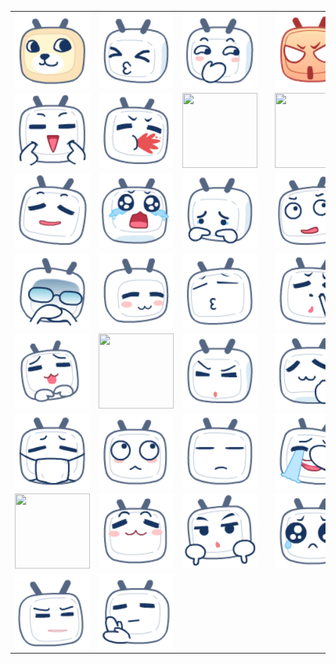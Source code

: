 <table border="0">
  <tr>
    <td align="center">
      <img src="../../image/bilibili_tv_gif/bilibili_tv_gif_doge.gif" height="120" width="120" />
    </td>
    <td align="center">
      <img src="../../image/bilibili_tv_gif/bilibili_tv_gif_亲亲.gif" height="120" width="120" />
    </td>
    <td align="center">
      <img src="../../image/bilibili_tv_gif/bilibili_tv_gif_偷笑.gif" height="120" width="120" />
    </td>
    <td align="center">
      <img src="../../image/bilibili_tv_gif/bilibili_tv_gif_再见.gif" height="120" width="120" />
    </td>
    <td align="center">
      <img src="../../image/bilibili_tv_gif/bilibili_tv_gif_发怒.gif" height="120" width="120" />
    </td>
    <td align="center">
      <img src="../../image/bilibili_tv_gif/bilibili_tv_gif_发财.gif" height="120" width="120" />
    </td>
  </tr>
  <tr>
    <td align="center">
      <img src="../../image/bilibili_tv_gif/bilibili_tv_gif_可爱.gif" height="120" width="120" />
    </td>
    <td align="center">
      <img src="../../image/bilibili_tv_gif/bilibili_tv_gif_吐血.gif" height="120" width="120" />
    </td>
    <td align="center">
      <img src="../../image/bilibili_tv_gif/bilibili_tv_gif_呆.gif" height="120" width="120" />
    </td>
    <td align="center">
      <img src="../../image/bilibili_tv_gif/bilibili_tv_gif_呕吐.gif" height="120" width="120" />
    </td>
    <td align="center">
      <img src="../../image/bilibili_tv_gif/bilibili_tv_gif_困.gif" height="120" width="120" />
    </td>
    <td align="center">
      <img src="../../image/bilibili_tv_gif/bilibili_tv_gif_坏笑.gif" height="120" width="120" />
    </td>
  </tr>
  <tr>
    <td align="center">
      <img src="../../image/bilibili_tv_gif/bilibili_tv_gif_大佬.gif" height="120" width="120" />
    </td>
    <td align="center">
      <img src="../../image/bilibili_tv_gif/bilibili_tv_gif_大哭.gif" height="120" width="120" />
    </td>
    <td align="center">
      <img src="../../image/bilibili_tv_gif/bilibili_tv_gif_委屈.gif" height="120" width="120" />
    </td>
    <td align="center">
      <img src="../../image/bilibili_tv_gif/bilibili_tv_gif_害羞.gif" height="120" width="120" />
    </td>
    <td align="center">
      <img src="../../image/bilibili_tv_gif/bilibili_tv_gif_尴尬.gif" height="120" width="120" />
    </td>
    <td align="center">
      <img src="../../image/bilibili_tv_gif/bilibili_tv_gif_微笑.gif" height="120" width="120" />
    </td>
  </tr>
  <tr>
    <td align="center">
      <img src="../../image/bilibili_tv_gif/bilibili_tv_gif_思考.gif" height="120" width="120" />
    </td>
    <td align="center">
      <img src="../../image/bilibili_tv_gif/bilibili_tv_gif_惊吓.gif" height="120" width="120" />
    </td>
    <td align="center">
      <img src="../../image/bilibili_tv_gif/bilibili_tv_gif_打脸.gif" height="120" width="120" />
    </td>
    <td align="center">
      <img src="../../image/bilibili_tv_gif/bilibili_tv_gif_抓狂.gif" height="120" width="120" />
    </td>
    <td align="center">
      <img src="../../image/bilibili_tv_gif/bilibili_tv_gif_抠鼻子.gif" height="120" width="120" />
    </td>
    <td align="center">
      <img src="../../image/bilibili_tv_gif/bilibili_tv_gif_斜眼笑.gif" height="120" width="120" />
    </td>
  </tr>
  <tr>
    <td align="center">
      <img src="../../image/bilibili_tv_gif/bilibili_tv_gif_无奈.gif" height="120" width="120" />
    </td>
    <td align="center">
      <img src="../../image/bilibili_tv_gif/bilibili_tv_gif_晕.gif" height="120" width="120" />
    </td>
    <td align="center">
      <img src="../../image/bilibili_tv_gif/bilibili_tv_gif_流汗.gif" height="120" width="120" />
    </td>
    <td align="center">
      <img src="../../image/bilibili_tv_gif/bilibili_tv_gif_流鼻血.gif" height="120" width="120" />
    </td>
    <td align="center">
      <img src="../../image/bilibili_tv_gif/bilibili_tv_gif_点赞.gif" height="120" width="120" />
    </td>
    <td align="center">
      <img src="../../image/bilibili_tv_gif/bilibili_tv_gif_生气.gif" height="120" width="120" />
    </td>
  </tr>
  <tr>
    <td align="center">
      <img src="../../image/bilibili_tv_gif/bilibili_tv_gif_生病.gif" height="120" width="120" />
    </td>
    <td align="center">
      <img src="../../image/bilibili_tv_gif/bilibili_tv_gif_疑问.gif" height="120" width="120" />
    </td>
    <td align="center">
      <img src="../../image/bilibili_tv_gif/bilibili_tv_gif_白眼.gif" height="120" width="120" />
    </td>
    <td align="center">
      <img src="../../image/bilibili_tv_gif/bilibili_tv_gif_睡着.gif" height="120" width="120" />
    </td>
    <td align="center">
      <img src="../../image/bilibili_tv_gif/bilibili_tv_gif_笑哭.gif" height="120" width="120" />
    </td>
    <td align="center">
      <img src="../../image/bilibili_tv_gif/bilibili_tv_gif_腼腆.gif" height="120" width="120" />
    </td>
  </tr>
  <tr>
    <td align="center">
      <img src="../../image/bilibili_tv_gif/bilibili_tv_gif_色.gif" height="120" width="120" />
    </td>
    <td align="center">
      <img src="../../image/bilibili_tv_gif/bilibili_tv_gif_调皮.gif" height="120" width="120" />
    </td>
    <td align="center">
      <img src="../../image/bilibili_tv_gif/bilibili_tv_gif_鄙视.gif" height="120" width="120" />
    </td>
    <td align="center">
      <img src="../../image/bilibili_tv_gif/bilibili_tv_gif_闭嘴.gif" height="120" width="120" />
    </td>
    <td align="center">
      <img src="../../image/bilibili_tv_gif/bilibili_tv_gif_难过.gif" height="120" width="120" />
    </td>
    <td align="center">
      <img src="../../image/bilibili_tv_gif/bilibili_tv_gif_馋.gif" height="120" width="120" />
    </td>
  </tr>
  <tr>
    <td align="center">
      <img src="../../image/bilibili_tv_gif/bilibili_tv_gif_黑人问号.gif" height="120" width="120" />
    </td>
    <td align="center">
      <img src="../../image/bilibili_tv_gif/bilibili_tv_gif_鼓掌.gif" height="120" width="120" />
    </td>
  </tr>
</table>
